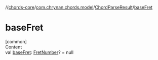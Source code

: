 //[chords-core](../../../index.md)/[com.chrynan.chords.model](../index.md)/[ChordParseResult](index.md)/[baseFret](base-fret.md)



# baseFret  
[common]  
Content  
val [baseFret](base-fret.md): [FretNumber](../-fret-number/index.md)? = null  



